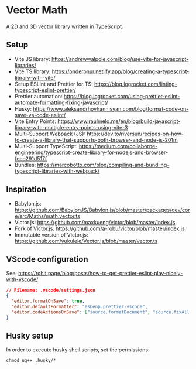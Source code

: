 # Vector Math

A 2D and 3D vector library written in TypeScript.

## Setup

- Vite JS library: <https://andrewwalpole.com/blog/use-vite-for-javascript-libraries/>
- Vite TS library: <https://onderonur.netlify.app/blog/creating-a-typescript-library-with-vite/>
- Setup ESLint and Prettier for TS: <https://blog.logrocket.com/linting-typescript-eslint-prettier/>
- Prettier automation: <https://blog.logrocket.com/using-prettier-eslint-automate-formatting-fixing-javascript/>
- Husky: <https://www.aleksandrhovhannisyan.com/blog/format-code-on-save-vs-code-eslint/>
- Vite Entry Points: <https://www.raulmelo.me/en/blog/build-javascript-library-with-multiple-entry-points-using-vite-3>
- Multi-Support Webpack (JS): <https://dev.to/riversun/recipes-on-how-to-create-a-library-that-supports-both-browser-and-node-js-201m>
- Multi-Support TypeScript: <https://medium.com/collaborne-engineering/typescript-create-library-for-nodejs-and-browser-fece291d517f>
- Bundles: <https://marcobotto.com/blog/compiling-and-bundling-typescript-libraries-with-webpack/>

## Inspiration

- Babylon.js: <https://github.com/BabylonJS/Babylon.js/blob/master/packages/dev/core/src/Maths/math.vector.ts>
- Victor.js: <https://github.com/maxkueng/victor/blob/master/index.js>
- Fork of Victor.js: <https://github.com/a-robu/victor/blob/master/index.js>
- Immutable version of Victor.js: <https://github.com/yukulele/Vector.js/blob/master/vector.ts>

## VScode configuration

See: <https://rohit.page/blog/posts/how-to-get-prettier-eslint-play-nicely-with-vscode/>

```json
// Filename: .vscode/settings.json
{
  "editor.formatOnSave": true,
  "editor.defaultFormatter": "esbenp.prettier-vscode",
  "editor.codeActionsOnSave": ["source.formatDocument", "source.fixAll.eslint"]
}
```

## Husky setup

In order to execute husky shell scripts, set the permissions:

```shell
chmod ug+x .husky/*
```
